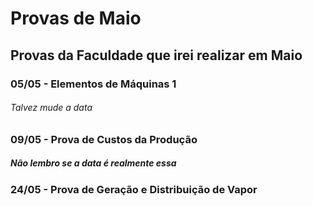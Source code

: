 # Provas de Maio
## Provas da Faculdade que irei realizar em Maio

### 05/05 - Elementos de Máquinas 1
###### Talvez mude a data

### 09/05 - Prova de Custos da Produção
##### Não lembro se a data é realmente essa

### 24/05 - Prova de Geração e Distribuição de Vapor


